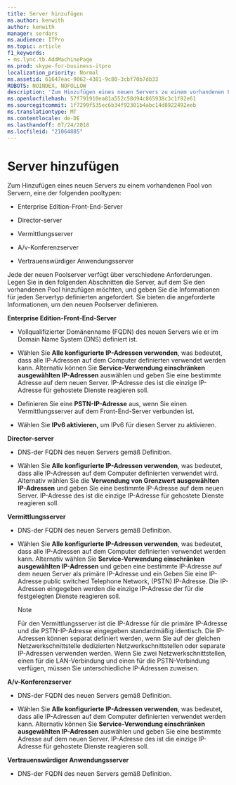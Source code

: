 ```yaml
---
title: Server hinzufügen
ms.author: kenwith
author: kenwith
manager: serdars
ms.audience: ITPro
ms.topic: article
f1_keywords:
- ms.lync.tb.AddMachinePage
ms.prod: skype-for-business-itpro
localization_priority: Normal
ms.assetid: 61647eac-9062-4381-9c80-3cbf70b7db33
ROBOTS: NOINDEX, NOFOLLOW
description: 'Zum Hinzufügen eines neuen Servers zu einem vorhandenen Pool von Servern, eine der folgenden pooltypen:'
ms.openlocfilehash: 57f791910ea81a552c58d94c865938c3c1f82e61
ms.sourcegitcommit: 1f7299f535ec6b34f92301b4abc14d8922492eeb
ms.translationtype: MT
ms.contentlocale: de-DE
ms.lasthandoff: 07/24/2018
ms.locfileid: "21064885"
---
```

# <a name="add-server"></a>Server hinzufügen
 
Zum Hinzufügen eines neuen Servers zu einem vorhandenen Pool von Servern, eine der folgenden pooltypen:
  
- Enterprise Edition-Front-End-Server
    
- Director-server
    
- Vermittlungsserver
    
- A/v-Konferenzserver
    
- Vertrauenswürdiger Anwendungsserver
    
Jede der neuen Poolserver verfügt über verschiedene Anforderungen. Legen Sie in den folgenden Abschnitten die Server, auf dem Sie den vorhandenen Pool hinzufügen möchten, und geben Sie die Informationen für jeden Servertyp definierten angefordert. Sie bieten die angeforderte Informationen, um den neuen Poolserver definieren.
  
 **Enterprise Edition-Front-End-Server**
  
- Vollqualifizierter Domänenname (FQDN) des neuen Servers wie er im Domain Name System (DNS) definiert ist.
    
- Wählen Sie **Alle konfigurierte IP-Adressen verwenden**, was bedeutet, dass alle IP-Adressen auf dem Computer definierten verwendet werden kann. Alternativ können Sie **Service-Verwendung einschränken ausgewählten IP-Adressen** auswählen und geben Sie eine bestimmte Adresse auf dem neuen Server. IP-Adresse des ist die einzige IP-Adresse für gehostete Dienste reagieren soll.
    
- Definieren Sie eine **PSTN-IP-Adresse** aus, wenn Sie einen Vermittlungsserver auf dem Front-End-Server verbunden ist.
    
- Wählen Sie **IPv6 aktivieren,** um IPv6 für diesen Server zu aktivieren.
    
 **Director-server**
  
- DNS-der FQDN des neuen Servers gemäß Definition.
    
- Wählen Sie **Alle konfigurierte IP-Adressen verwenden**, was bedeutet, dass alle IP-Adressen auf dem Computer definierten verwendet wird. Alternativ wählen Sie die **Verwendung von Grenzwert ausgewählten IP-Adressen** und geben Sie eine bestimmte IP-Adresse auf dem neuen Server. IP-Adresse des ist die einzige IP-Adresse für gehostete Dienste reagieren soll.
    
 **Vermittlungsserver**
  
- DNS-der FQDN des neuen Servers gemäß Definition.
    
- Wählen Sie **Alle konfigurierte IP-Adressen verwenden**, was bedeutet, dass alle IP-Adressen auf dem Computer definierten verwendet werden kann. Alternativ wählen Sie **Service-Verwendung einschränken ausgewählten IP-Adressen** und geben eine bestimmte IP-Adresse auf dem neuen Server als primäre IP-Adresse und ein Geben Sie eine IP-Adresse public switched Telephone Network, (PSTN) IP-Adresse. Die IP-Adressen eingegeben werden die einzige IP-Adresse der für die festgelegten Dienste reagieren soll.
    
    > [!NOTE]
    > Für den Vermittlungsserver ist die IP-Adresse für die primäre IP-Adresse und die PSTN-IP-Adresse eingegeben standardmäßig identisch. Die IP-Adressen können separat definiert werden, wenn Sie auf der gleichen Netzwerkschnittstelle dedizierten Netzwerkschnittstellen oder separate IP-Adressen verwenden werden. Wenn Sie zwei Netzwerkschnittstellen, einen für die LAN-Verbindung und einen für die PSTN-Verbindung verfügen, müssen Sie unterschiedliche IP-Adressen zuweisen. 
  
 **A/v-Konferenzserver**
  
- DNS-der FQDN des neuen Servers gemäß Definition.
    
- Wählen Sie **Alle konfigurierte IP-Adressen verwenden**, was bedeutet, dass alle IP-Adressen auf dem Computer definierten verwendet werden kann. Alternativ können Sie **Service-Verwendung einschränken ausgewählten IP-Adressen** auswählen und geben Sie eine bestimmte Adresse auf dem neuen Server. IP-Adresse des ist die einzige IP-Adresse für gehostete Dienste reagieren soll.
    
 **Vertrauenswürdiger Anwendungsserver**
  
- DNS-der FQDN des neuen Servers gemäß Definition.
    

